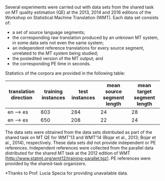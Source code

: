 Several experiments were carried out with data sets from the shared task on MT quality estimation (QE) at the 2013, 2014 and 2016 editions of the Workshop on Statistical Machine Translation (WMT). Each data set consists of:
*  a set of source language segments;
* the corresponding raw translation produced by an unknown MT system, in some data sets not even the same system;
* an independent reference translations for every source segment, unrelated to the MT system being studied;
* the postedited version of the MT output; and
* the corresponding PE time in seconds.

Statistics of the corpora are provided in the following table:



| translation direction | training instances | test instances | mean source segment length | mean target segment length |
|-----------------------|--------------------|----------------|----------------------------|----------------------------|
| en --> es             | 803                | 284            | 24                         | 28                         |
| en --> es             | 650                | 208            | 22                         | 24                         |

The data sets were obtained from the data sets distributed as part of the shared task on MT QE for WMT'13 and WMT'14 (Bojar et al., 2013; Bojar et al., 2014), respectively. These data sets did not provide independent or PE references. Independent references were collected from the parallel data distributed for the shared MT task at the 2012 edition of WMT [http://www.statmt.org/wmt12/training-parallel.tgz]. PE references were provided by the shared-task organizers.

*Thanks to Prof. Lucia Specia for providing unavailable data.
